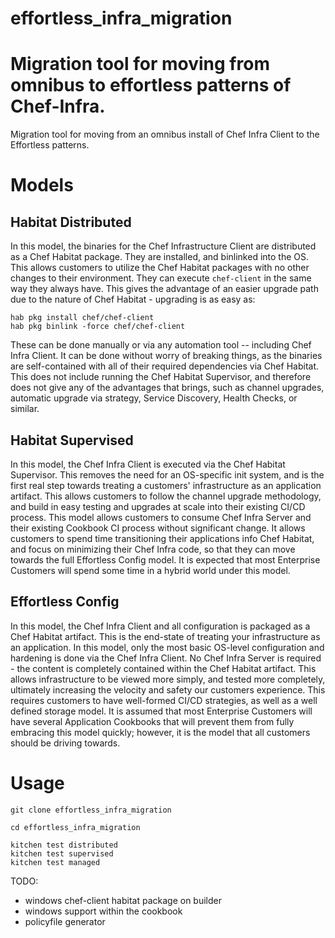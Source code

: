 # effortless_infra_migration
Migration tool for moving from omnibus to effortless patterns of Chef-Infra.
=======

Migration tool for moving from an omnibus install of Chef Infra Client to the Effortless patterns.

# Models
## Habitat Distributed
In this model, the binaries for the Chef Infrastructure Client are distributed as a Chef Habitat package.  They are installed, and binlinked into the OS.  This allows customers to utilize the Chef Habitat packages with no other changes to their environment.  They can execute `chef-client` in the same way they always have.  This gives the advantage of an easier upgrade path due to the nature of Chef Habitat - upgrading is as easy as:
```shell
hab pkg install chef/chef-client
hab pkg binlink -force chef/chef-client
```
These can be done manually or via any automation tool -- including Chef Infra Client.  It can be done without worry of breaking things, as the binaries are self-contained with all of their required dependencies via Chef Habitat.
This does not include running the Chef Habitat Supervisor, and therefore does not give any of the advantages that brings, such as channel upgrades, automatic upgrade via strategy, Service Discovery, Health Checks, or similar.

## Habitat Supervised
In this model, the Chef Infra Client is executed via the Chef Habitat Supervisor.  This removes the need for an OS-specific init system, and is the first real step towards treating a customers' infrastructure as an application artifact.  This allows customers to follow the channel upgrade methodology, and build in easy testing and upgrades at scale into their existing CI/CD process.
This model allows customers to consume Chef Infra Server and their existing Cookbook CI process without significant change.  It allows customers to spend time transitioning their applications info Chef Habitat, and focus on minimizing their Chef Infra code, so that they can move towards the full Effortless Config model.  It is expected that most Enterprise Customers will spend some time in a hybrid world under this model.

## Effortless Config
In this model, the Chef Infra Client and all configuration is packaged as a Chef Habitat artifact.  This is the end-state of treating your infrastructure as an application.  In this model, only the most basic OS-level configuration and hardening is done via the Chef Infra Client.  No Chef Infra Server is required - the content is completely contained within the Chef Habitat artifact. This allows infrastructure to be viewed more simply, and tested more completely, ultimately increasing the velocity and safety our customers experience.
This requires customers to have well-formed CI/CD strategies, as well as a well defined storage model.  It is assumed that most Enterprise Customers will have several Application Cookbooks that will prevent them from fully embracing this model quickly; however, it is the model that all customers should be driving towards.

# Usage

```
git clone effortless_infra_migration

cd effortless_infra_migration

kitchen test distributed
kitchen test supervised
kitchen test managed
```


TODO:

* windows chef-client habitat package on builder
* windows support within the cookbook
* policyfile generator
